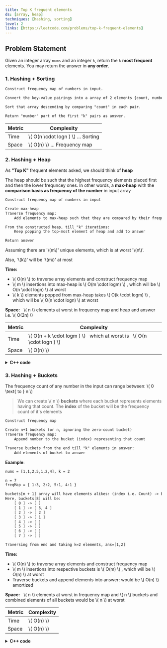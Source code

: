 ```yaml
---
title: Top K frequent elements
ds: [array, heap]
techniques: [hashing, sorting]
level: 2
links: [https://leetcode.com/problems/top-k-frequent-elements]
---
```


## Problem Statement

Given an integer array `nums` and an integer `k`, return the `k` **most frequent** elements. You may return the answer in **any order**.

### 1. Hashing + Sorting

```txt
Construct frequency map of numbers in input.

Convert the key-value pairings into a array of 2 elements {count, number}.

Sort that array descending by comparing "count" in each pair.

Return "number" part of the first "k" pairs as answer.
```

| Metric | Complexity                           |
| ------ | ------------------------------------ |
| Time   | \\( O(n \cdot logn ) \\) ... Sorting |
| Space  | \\( O(n) \\) ... Frequency map       |

### 2. Hashing + Heap

As **"Top K"** frequent elements asked, we should think of **heap**

The heap should be such that the highest frequency elements placed first and then the lower frequncey ones. In other words, a **max-heap** with the **comparison basis as frequency of the number** in input array

```txt
Construct frequency map of numbers in input

Create max-heap
Traverse frequency map:
    Add elements to max-heap such that they are compared by their frequencies

From the constructed heap, till "k" iterations:
    Keep popping the top-most element of heap and add to answer

Return answer
```

Assuming there are '\\(m\\)' unique elements, which is at worst '\\(n\\)'.

Also, '\\(k\\)' will be '\\(m\\)' at most

**Time:**

- \\( O(n) \\) to traverse array elements and construct frequency map
- \\( m \\) insertions into max-heap is \\( O(m \cdot logm) \\) , which will be \\( O(n \cdot logn) \\) at worst
- \\( k \\) elements popped from max-heap takes \\( O(k \cdot logm) \\) , which will be \\( O(n \cdot logn) \\) at worst

**Space:** &nbsp; \\( n \\) elements at worst in frequency map and heap and answer i.e. \\( O(2n) \\)

| Metric | Complexity                                                                            |
| ------ | ------------------------------------------------------------------------------------- |
| Time   | \\( O(n + k \cdot logm ) \\) &nbsp; which at worst is &nbsp; \\( O(n \cdot logn ) \\) |
| Space  | \\( O(n) \\)                                                                          |

<details>
<summary><strong>C++ code</strong></summary>

```cpp
vector<int> topKFrequent (vector<int> &nums, int k) {
    // {number : count} map
    unordered_map<int, int> freq;
    // Construct frequency map
    for (int number : nums) {
        freq[number]++;
    }
    // Construct Max-heap where elements compared by count
    priority_queue<pair<int, int> > maxHp;
    for (auto &[number, count] : freq) {
        maxHp.push({count, number});
    }
    vector<int> ans;
    // Retrieve K top elements from heap
    while (k--) {
        // Pick off element at top of heap and add to answer
        ans.push_back(maxHp.top().second);
        maxHp.pop();
    }
    return ans;
}
```

</details>

### 3. Hashing + Buckets

The frequency count of any number in the input can range between: \\( 0 \text{ to } n \\)

> We can create \\( n \\) **buckets** where each bucket represents elements having that count. The **index** of the bucket will be the frequency count of it's elements

```txt
Construct frequency map

Create n+1 buckets (or n, ignoring the zero-count bucket)
Traverse frequency map:
    Append number to the bucket (index) representing that count

Traverse buckets from the end till "k" elements in answer:
    Add elements of bucket to answer
```

**Example**:

```txt
nums = [1,1,2,5,1,2,4], k = 2

n = 7
freqMap = { 1:3, 2:2, 5:1, 4:1 }

buckets[n + 1] array will have elements alikes: (index i.e. Count) -> Elements having that count
Here, buckets[8] will be:
    [ 0 ] -> [ ]
    [ 1 ] -> [ 5, 4 ]
    [ 2 ] -> [ 2 ]
    [ 3 ] -> [ 1 ]
    [ 4 ] -> [ ]
    [ 5 ] -> [ ]
    [ 6 ] -> [ ]
    [ 7 ] -> [ ]

Traversing from end and taking k=2 elements, ans=[1,2]
```

**Time:**

- \\( O(n) \\) to traverse array elements and construct frequency map
- \\( m \\) insertions into respective buckets is \\( O(m) \\) , which will be \\( O(n) \\) at worst
- Traverse buckets and append elements into answer: would be \\( O(n) \\) amortized

**Space:** &nbsp; \\( n \\) elements at worst in frequency map and \\( n \\) buckets and combined elements of all buckets would be \\( n \\) at worst

| Metric | Complexity   |
| ------ | ------------ |
| Time   | \\( O(n) \\) |
| Space  | \\( O(n) \\) |

<details>
<summary><strong>C++ code</strong></summary>

```cpp
vector<int> topKFrequent (vector<int> &nums, int k) {
    // {number : count} map
    unordered_map<int, int> freq;
    for (int number : nums) {
        freq[number]++;
    }

    int n = nums.size();
    // n+1 buckets where each bucket stores numbers having
    // frequency count equal to index of bucket
    vector<vector<int>> buckets(n + 1);
    for (auto &[number, count] : freq) {
        // Add number to the bucket representing that frequency count
        buckets[count].push_back(number);
    }

    vector<int> ans;
    for (int i = n; i >= 0; i--) {
        // Skip processing bucket if it's empty
        if (buckets[i].empty()) {
            continue;
        }
        // Append elemets of the bucket into answer (till k total items)
        for (int number : buckets[i]) {
            ans.push_back(number);
            if (ans.size() == k) {
                return ans;
            }
        }
    }
    return ans;
}
```

</details>
